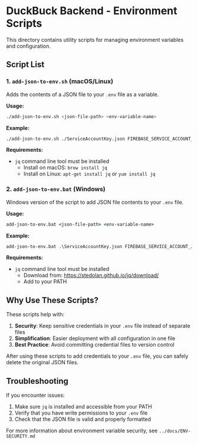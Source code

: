 # DuckBuck Backend - Environment Scripts

This directory contains utility scripts for managing environment variables and configuration.

## Script List

### 1. `add-json-to-env.sh` (macOS/Linux)

Adds the contents of a JSON file to your `.env` file as a variable.

**Usage:**
```bash
./add-json-to-env.sh <json-file-path> <env-variable-name>
```

**Example:**
```bash
./add-json-to-env.sh ./ServiceAccountKey.json FIREBASE_SERVICE_ACCOUNT_JSON
```

**Requirements:**
- `jq` command line tool must be installed
  - Install on macOS: `brew install jq`
  - Install on Linux: `apt-get install jq` or `yum install jq`

### 2. `add-json-to-env.bat` (Windows)

Windows version of the script to add JSON file contents to your `.env` file.

**Usage:**
```cmd
add-json-to-env.bat <json-file-path> <env-variable-name>
```

**Example:**
```cmd
add-json-to-env.bat .\ServiceAccountKey.json FIREBASE_SERVICE_ACCOUNT_JSON
```

**Requirements:**
- `jq` command line tool must be installed
  - Download from: https://stedolan.github.io/jq/download/
  - Add to your PATH

## Why Use These Scripts?

These scripts help with:

1. **Security**: Keep sensitive credentials in your `.env` file instead of separate files
2. **Simplification**: Easier deployment with all configuration in one file
3. **Best Practice**: Avoid committing credential files to version control

After using these scripts to add credentials to your `.env` file, you can safely delete the original JSON files.

## Troubleshooting

If you encounter issues:

1. Make sure `jq` is installed and accessible from your PATH
2. Verify that you have write permissions to your `.env` file
3. Check that the JSON file is valid and properly formatted

For more information about environment variable security, see `../docs/ENV-SECURITY.md`
